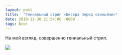 ```yaml
---
layout: post
title:  "Гениальный стрип «Бисера перед свиньями»"
date: 2010-11-30 21:54:00 -0000
tags: Блог
---
```


На мой взгляд, совершенно гениальный стрип.

<img src="http://dl.dropbox.com/u/5690502/Latest/29.11.2010.gif" />